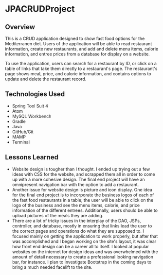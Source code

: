 # JPACRUDProject

## Overview
This is a CRUD application designed to show fast food options for the Mediterranen diet. Users of the application will be able to read restaurant information, create new restaurants, and add and delete menu items, calorie information, and entree prices from a database for display on a website.

To use the application, users can search for a restaurant by ID, or click on a table of links that take them directly to a restaurant's page. The restaurant's page shows meal, price, and calorie information, and contains options to update and delete the restaurant record.  

## Technologies Used
- Spring Tool Suit 4
- Atom
- MySQL Workbench
- Gradle
- Java
- GitHub/Git
- MAMP
- Terminal

## Lessons Learned
- Website design is tougher than I thought. I ended up trying out a few ideas with CSS for the website, and scrapped them all in order to come up with a more cohesive design. The final end project will have an omnipresent navigation bar with the option to add a restaurant.
- Another issue for website design is picture and icon display. One idea for the final end project is to incorporate the business logos of each of the fast food restaurants in a table; the user will be able to click on the logo of the business and see the menu items, calorie, and price information of the different entrees. Additionally, users should be able to upload pictures of the meals they are adding.
- There are a lot of tricky issues in the interplay of the DAO, JSPs, controller, and database, mostly in ensuring that links lead the user to the correct pages and operations do what they are supposed to. I focused mainly on getting the application to work properly, but after that was accomplished and I began working on the site's layout, it was clear how front end design can be a career all to itself. I looked at popular websites on the internet for design ideas and was overwhelmed with the amount of detail necessary to create a professional looking navigation bar, for instance. I plan to investigate Bootstrap in the coming days to bring a much needed facelift to the site.
